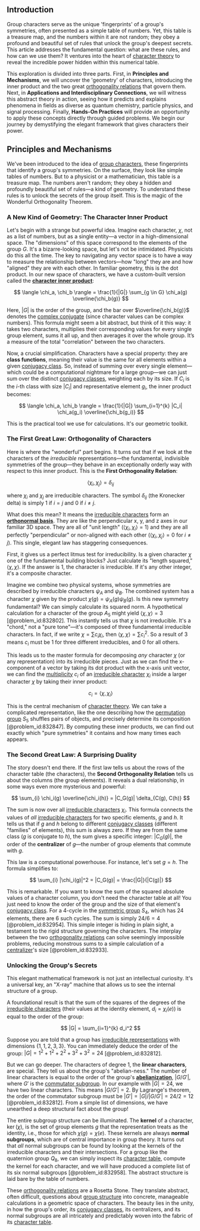 ## Introduction
Group characters serve as the unique 'fingerprints' of a group's symmetries, often presented as a simple table of numbers. Yet, this table is a treasure map, and the numbers within it are not random; they obey a profound and beautiful set of rules that unlock the group's deepest secrets. This article addresses the fundamental question: what are these rules, and how can we use them? It ventures into the heart of [character theory](@article_id:143527) to reveal the incredible power hidden within this numerical table.

This exploration is divided into three parts. First, in **Principles and Mechanisms**, we will uncover the 'geometry' of characters, introducing the inner product and the two great [orthogonality relations](@article_id:145046) that govern them. Next, in **Applications and Interdisciplinary Connections**, we will witness this abstract theory in action, seeing how it predicts and explains phenomena in fields as diverse as quantum chemistry, particle physics, and signal processing. Finally, **Hands-On Practices** will provide an opportunity to apply these concepts directly through guided problems. We begin our journey by demystifying the elegant framework that gives characters their power.

## Principles and Mechanisms

We've been introduced to the idea of [group characters](@article_id:145003), these fingerprints that identify a group's symmetries. On the surface, they look like simple tables of numbers. But to a physicist or a mathematician, this table is a treasure map. The numbers aren't random; they obey a hidden and profoundly beautiful set of rules—a kind of geometry. To understand these rules is to unlock the secrets of the group itself. This is the magic of the Wonderful Orthogonality Theorem.

### A New Kind of Geometry: The Character Inner Product

Let's begin with a strange but powerful idea. Imagine each character, $\chi$, not as a list of numbers, but as a single entity—a vector in a high-dimensional space. The "dimensions" of this space correspond to the elements of the group $G$. It's a bizarre-looking space, but let's not be intimidated. Physicists do this all the time. The key to navigating any vector space is to have a way to measure the relationship between vectors—how "long" they are and how "aligned" they are with each other. In familiar geometry, this is the dot product. In our new space of characters, we have a custom-built version called the **[character inner product](@article_id:136631)**:

$$
\langle \chi_a, \chi_b \rangle = \frac{1}{|G|} \sum_{g \in G} \chi_a(g) \overline{\chi_b(g)}
$$

Here, $|G|$ is the order of the group, and the bar over $\overline{\chi_b(g)}$ denotes the [complex conjugate](@article_id:174394) (since character values can be complex numbers). This formula might seem a bit abstract, but think of it this way: it takes two characters, multiplies their corresponding values for every single group element, sums it all up, and then averages it over the whole group. It’s a measure of the total "correlation" between the two characters.

Now, a crucial simplification. Characters have a special property: they are **class functions**, meaning their value is the same for all elements within a given [conjugacy class](@article_id:137776). So, instead of summing over every single element—which could be a computational nightmare for a large group—we can just sum over the distinct [conjugacy classes](@article_id:143422), weighting each by its size. If $C_i$ is the $i$-th class with size $|C_i|$ and representative element $g_i$, the inner product becomes:

$$
\langle \chi_a, \chi_b \rangle = \frac{1}{|G|} \sum_{i=1}^{k} |C_i| \chi_a(g_i) \overline{\chi_b(g_i)}
$$

This is the practical tool we use for calculations. It's our geometric toolkit.

### The First Great Law: Orthogonality of Characters

Here is where the "wonderful" part begins. It turns out that if we look at the characters of the *irreducible* representations—the fundamental, indivisible symmetries of the group—they behave in an exceptionally orderly way with respect to this inner product. This is the **First Orthogonality Relation**:

$$
\langle \chi_i, \chi_j \rangle = \delta_{ij}
$$

where $\chi_i$ and $\chi_j$ are irreducible characters. The symbol $\delta_{ij}$ (the Kronecker delta) is simply 1 if $i=j$ and 0 if $i \neq j$.

What does this mean? It means the [irreducible characters](@article_id:144904) form an **[orthonormal basis](@article_id:147285)**. They are like the perpendicular x, y, and z axes in our familiar 3D space. They are all of "unit length" ($\langle \chi_i, \chi_i \rangle = 1$) and they are all perfectly "perpendicular" or non-aligned with each other ($\langle \chi_i, \chi_j \rangle = 0$ for $i \neq j$). This single, elegant law has staggering consequences.

First, it gives us a perfect litmus test for irreducibility. Is a given character $\chi$ one of the fundamental building blocks? Just calculate its "length squared," $\langle \chi, \chi \rangle$. If the answer is 1, the character is irreducible. If it's any other integer, it's a composite character.

Imagine we combine two physical systems, whose symmetries are described by irreducible characters $\psi_A$ and $\psi_B$. The combined system has a character $\chi$ given by the product $\chi(g) = \psi_A(g) \psi_B(g)$. Is this new symmetry fundamental? We can simply calculate its squared norm. A hypothetical calculation for a character of the group $A_5$ might yield $\langle \chi, \chi \rangle = 3$ [@problem_id:832802]. This instantly tells us that $\chi$ is not irreducible. It's a "chord," not a "pure tone"—it's composed of three fundamental irreducible characters. In fact, if we write $\chi = \sum c_i \chi_i$, then $\langle \chi, \chi \rangle = \sum c_i^2$. So a result of 3 means $c_i$ must be 1 for three different irreducibles, and 0 for all others.

This leads us to the master formula for decomposing *any* character $\chi$ (or any representation) into its irreducible pieces. Just as we can find the x-component of a vector by taking its dot product with the x-axis unit vector, we can find the [multiplicity](@article_id:135972) $c_i$ of an [irreducible character](@article_id:144803) $\chi_i$ inside a larger character $\chi$ by taking their inner product:

$$
c_i = \langle \chi, \chi_i \rangle
$$

This is the central mechanism of [character theory](@article_id:143527). We can take a complicated representation, like the one describing how the [permutation group](@article_id:145654) $S_5$ shuffles pairs of objects, and precisely determine its composition [@problem_id:832847]. By computing these inner products, we can find out exactly which "pure symmetries" it contains and how many times each appears.

### The Second Great Law: A Surprising Duality

The story doesn't end there. If the first law tells us about the rows of the character table (the characters), the **Second Orthogonality Relation** tells us about the columns (the group elements). It reveals a dual relationship, in some ways even more mysterious and powerful:

$$
\sum_{i} \chi_i(g) \overline{\chi_i(h)} = |C_G(g)| \delta_{C(g), C(h)}
$$

The sum is now over all [irreducible characters](@article_id:144904) $\chi_i$. This formula connects the values of *all* [irreducible characters](@article_id:144904) for two specific elements, $g$ and $h$. It tells us that if $g$ and $h$ belong to different [conjugacy classes](@article_id:143422) (different "families" of elements), this sum is always zero. If they are from the same class ($g$ is conjugate to $h$), the sum gives a specific integer: $|C_G(g)|$, the order of the **centralizer** of $g$—the number of group elements that commute with $g$.

This law is a computational powerhouse. For instance, let's set $g=h$. The formula simplifies to:

$$
\sum_{i} |\chi_i(g)|^2 = |C_G(g)| = \frac{|G|}{|C(g)|}
$$

This is remarkable. If you want to know the sum of the squared absolute values of a character column, you don't need the character table at all! You just need to know the order of the group and the size of that element's [conjugacy class](@article_id:137776). For a 4-cycle in the [symmetric group](@article_id:141761) $S_4$, which has 24 elements, there are 6 such cycles. The sum is simply $24/6 = 4$ [@problem_id:832954]. This simple integer is hiding in plain sight, a testament to the rigid structure governing the characters. The interplay between the two [orthogonality relations](@article_id:145046) can solve seemingly impossible problems, reducing monstrous sums to a simple calculation of a [centralizer](@article_id:146110)'s size [@problem_id:832933].

### Unlocking the Group's Secrets

This elegant mathematical framework is not just an intellectual curiosity. It's a universal key, an "X-ray" machine that allows us to see the internal structure of a group.

A foundational result is that the sum of the squares of the degrees of the [irreducible characters](@article_id:144904) (their values at the identity element, $d_i = \chi_i(e)$) is equal to the order of the group:

$$
|G| = \sum_{i=1}^{k} d_i^2
$$

Suppose you are told that a group has [irreducible representations](@article_id:137690) with dimensions $\{1, 1, 2, 3, 3\}$. You can immediately deduce the order of the group: $|G| = 1^2 + 1^2 + 2^2 + 3^2 + 3^2 = 24$ [@problem_id:832812].

But we can go deeper. The characters of degree 1, the **linear characters**, are special. They tell us about the group's "abelian-ness." The number of linear characters is equal to the order of the group's **[abelianization](@article_id:140029)**, $|G/G'|$, where $G'$ is the [commutator subgroup](@article_id:139563). In our example with $|G|=24$, we have two linear characters. This means $|G/G'| = 2$. By Lagrange's theorem, the order of the commutator subgroup must be $|G'| = |G|/|G/G'| = 24/2 = 12$ [@problem_id:832812]. From a simple list of dimensions, we have unearthed a deep structural fact about the group!

The entire subgroup structure can be illuminated. The **kernel** of a character, $\ker(\chi)$, is the set of group elements $g$ that the representation treats as the identity, i.e., those for which $\chi(g) = \chi(e)$. These kernels are always **normal subgroups**, which are of central importance in group theory. It turns out that *all* normal subgroups can be found by looking at the kernels of the irreducible characters and their intersections. For a group like the quaternion group $Q_8$, we can simply inspect its [character table](@article_id:144693), compute the kernel for each character, and we will have produced a complete list of its six normal subgroups [@problem_id:832958]. The abstract structure is laid bare by the table of numbers.

These [orthogonality relations](@article_id:145046) are a Rosetta Stone. They translate abstract, often difficult, questions about [group structure](@article_id:146361) into concrete, manageable calculations in a geometric space of characters. The beauty lies in the unity, in how the group's order, its [conjugacy classes](@article_id:143422), its centralizers, and its normal subgroups are all intricately and predictably woven into the fabric of its [character table](@article_id:144693).